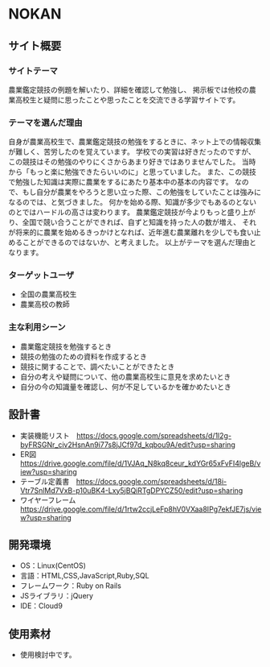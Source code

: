 # NOKAN

## サイト概要
### サイトテーマ
農業鑑定競技の例題を解いたり、詳細を確認して勉強し、
掲示板では他校の農業高校生と疑問に思ったことや思ったことを交流できる学習サイトです。

### テーマを選んだ理由
自身が農業高校生で、農業鑑定競技の勉強をするときに、ネット上での情報収集が難しく、苦労したのを覚えています。
学校での実習は好きだったのですが、この競技はその勉強のやりにくさからあまり好きではありませんでした。
当時から「もっと楽に勉強できたらいいのに」と思っていました。
また、この競技で勉強した知識は実際に農業をするにあたり基本中の基本の内容です。
なので、もし自分が農業をやろうと思い立った際、この勉強をしていたことは強みになるのでは、と気づきました。
何かを始める際、知識が多少でもあるのとないのとではハードルの高さは変わります。
農業鑑定競技が今よりもっと盛り上がり、全国で競い合うことができれば、自ずと知識を持った人の数が増え、
それが将来的に農業を始めるきっかけとなれば、近年進む農業離れを少しでも食い止めることができるのではないか、と考えました。
以上がテーマを選んだ理由となります。

### ターゲットユーザ
- 全国の農業高校生
- 農業高校の教師

### 主な利用シーン
- 農業鑑定競技を勉強するとき
- 競技の勉強のための資料を作成するとき
- 競技に関することで、調べたいことができたとき
- 自分の考えや疑問について、他の農業高校生に意見を求めたいとき
- 自分の今の知識量を確認し、何が不足しているかを確かめたいとき

## 設計書
- 実装機能リスト　https://docs.google.com/spreadsheets/d/1l2g-byFRSGNr_civ2HsnAn9i77s8jJCf97d_kqbou9A/edit?usp=sharing
- ER図　https://drive.google.com/file/d/1VJAq_N8kq8ceur_kdYGr65xFvFI4lgeB/view?usp=sharing
- テーブル定義書　https://docs.google.com/spreadsheets/d/18i-Vtr7SnlMd7VxB-p10uBK4-Lxy5jBQiRTgDPYCZ50/edit?usp=sharing
- ワイヤーフレーム　https://drive.google.com/file/d/1rtw2ccjLeFp8hV0VXaa8IPg7ekfJE7js/view?usp=sharing

## 開発環境
- OS：Linux(CentOS)
- 言語：HTML,CSS,JavaScript,Ruby,SQL
- フレームワーク：Ruby on Rails
- JSライブラリ：jQuery
- IDE：Cloud9

## 使用素材
- 使用検討中です。

